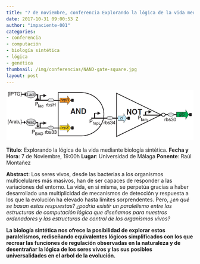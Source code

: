 ```yaml
---
title: "7 de noviembre, conferencia Explorando la lógica de la vida mediante biología sintética."
date: 2017-10-31 09:00:53 Z
author: "impaciente-001"
categories:
- conferencia
- computación
- biología sintética
- lógica
- genética
thumbnail: /img/conferencias/NAND-gate-square.jpg
layout: post
---
```


![](/img/conferencias/NAND-gate.png)

**Título**: Explorando la lógica de la vida mediante biología sintética.
**Fecha y Hora**: 7 de Noviembre, 19:00h
**Lugar**: Universidad de Málaga
**Ponente**: Raúl Montañez

**Abstract**:
Los seres vivos, desde las bacterias a los organismos multicelulares más masivos, han de ser capaces de responder a las variaciones del entorno. La vida, en si misma, se perpetúa gracias a haber desarrollado una multiplicidad de mecanismos de detección y respuesta a los que la evolución ha elevado hasta límites sorprendentes. Pero, *¿en qué se basan estas respuestas?* *¿podría existir un paralelismo entre las estructuras de computación lógica que diseñamos para nuestros ordenadores y las estructuras de control de los organismos vivos?*

**La biología sintética nos ofrece la posibilidad de explorar estos paralelismos, rediseñando equivalentes lógicos simplificados con los que recrear las funciones de regulación observadas en la naturaleza y de desentrañar la lógica de los seres vivos y las sus posibles universalidades en el arbol de la evolución.**
